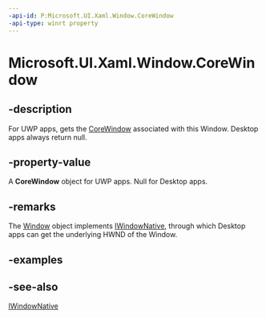 ```yaml
---
-api-id: P:Microsoft.UI.Xaml.Window.CoreWindow
-api-type: winrt property
---
```


<!-- Property syntax
public Windows.UI.Core.CoreWindow CoreWindow { get; }
-->

# Microsoft.UI.Xaml.Window.CoreWindow

## -description

For UWP apps, gets the [CoreWindow](/uwp/api/Windows.UI.Core.CoreWindow) associated with this Window. Desktop apps always return null.

## -property-value

A **CoreWindow** object for UWP apps. Null for Desktop apps.

## -remarks

The [Window](window.md) object implements [IWindowNative](/windows/apps/winui/reference/iwindownative), through which Desktop apps can get the underlying HWND of the Window.

## -examples

## -see-also

[IWindowNative](/windows/apps/winui/reference/iwindownative)
